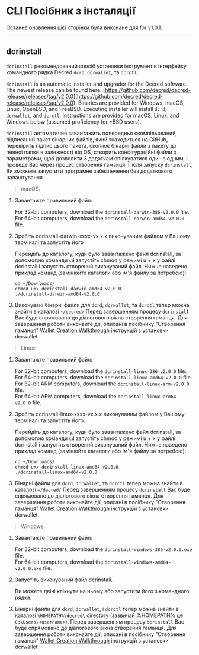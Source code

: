 # CLI Посібник з інсталяції  

Останнє оновлення цієї сторінки була виконане для for v1.0.1.

---

## dcrinstall 

`dcrinstall` рекомендований спосіб установки інструментів інтерфейсу командного рядка Decred `dcrd`, `dcrwallet`, та `dcrctl`.

`dcrinstall` is an automatic installer and upgrader for the Decred software. The newest release can be found here: [https://github.com/decred/decred-release/releases/tag/v2.0.0](https://github.com/decred/decred-release/releases/tag/v2.0.0). Binaries are provided for Windows, macOS, Linux, OpenBSD, and FreeBSD. Executing installer will install `dcrd`, `dcrwallet`, and `dcrctl`. Instructions are provided for macOS, Linux, and Windows below (assumed proficiency for *BSD users).

`dcrinstall` автоматично завантажить попередньо скомпільований, підписаний пакет бінарних файлів, який знаходиться на GitHub, перевірить підпис цього пакета, скопіює бінарні файли з пакету до певної папки в залежності від OS, створить конфігураційні файли з параметрами, щоб дозволити 3 додаткам спілкуватися один з одним, і проведе Вас через процес створення гаманця. Після запуску `dcrinstall`, Ви зможете запустити програмне забезпечення без додаткового налаштування.

> macOS:

1. Завантажте правильний файл:

    For 32-bit computers, download the `dcrinstall-darwin-386-v2.0.0` file. <br />
    For 64-bit computers, download the `dcrinstall-darwin-amd64-v2.0.0` file.

2. Зробіть dcrinstall-darwin-xxxx-vx.x.x виконуваним файлом у Вашому терміналі та запустіть його

    Перейдіть до каталогу, куди було завантажено файл dcrinstall, за допомогою команди `cd` запустіть chmod у режимі u + x у файлі dcrinstall і запустіть створений виконуваний файл. Нижче наведено приклад команд (замінюйте каталоги або ім'я файлу за потребою):
    
    `cd ~/Downloads/` <br />
    `chmod u+x dcrinstall-darwin-amd64-v2.0.0` <br />
    `./dcrinstall-darwin-amd64-v2.0.0`
    
3. Виконувані бінарні файли для `dcrd`, `dcrwallet`, та `dcrctl` тепер можна знайти в каталозі `~/decred/` Перед завершенням процесу `dcrinstall` Вас буде спрямовано до діалогового вікна створення гаманця. Для завершення роботи виконайте дії, описані в посібнику "Створення гаманця" [Wallet Creation Walkthrough](/getting-started/user-guides/dcrwallet-setup.md#wallet-creation-walkthrough) інструкцій з установки dcrwallet.

> Linux:

1. Завантажте правильний файл:

    For 32-bit computers, download the `dcrinstall-linux-386-v2.0.0` file. <br />
    For 64-bit computers, download the `dcrinstall-linux-amd64-v2.0.0` file. <br />
    For 32-bit ARM computers, download the `dcrinstall-linux-arm-v2.0.0` file. <br />
    For 64-bit ARM computers, download the `dcrinstall-linux-arm64-v2.0.0` file.

2. Зробіть dcrinstall-linux-xxxx-vx.x.x виконуваним файлом у Вашому терміналі та запустіть його:

    Перейдіть до каталогу, куди було завантажено файл dcrinstall, за допомогою команди `cd` запустіть chmod у режимі u + x у файлі dcrinstall і запустіть створений виконуваний файл. Нижче наведено приклад команд (замінюйте каталоги або ім'я файлу за потребою):
    
    `cd ~/Downloads/` <br />
    `chmod u+x dcrinstall-linux-amd64-v2.0.0` <br />
    `./dcrinstall-linux-amd64-v2.0.0`
    
3. Бінарні файли для `dcrd`, `dcrwallet`, та `dcrctl` тепер можна знайти в каталозі `~/decred/` Перед завершенням процесу `dcrinstall` Вас буде спрямовано до діалогового вікна створення гаманця. Для завершення роботи виконайте дії, описані в посібнику "Створення гаманця" [Wallet Creation Walkthrough](/getting-started/user-guides/dcrwallet-setup.md#wallet-creation-walkthrough) інструкцій з установки dcrwallet.

> Windows:

1. Завантажте правильний файл:

    For 32-bit computers, download the `dcrinstall-windows-386-v2.0.0.exe` file. <br />
    For 64-bit computers, download the `dcrinstall-windows-amd64-v2.0.0.exe` file. <br />

2.  Запустіть виконуваний файл dcrinstall.

    Ви можете двічі клікнути на ньому або запустити його з командного рядка. 
    
3. Бінарні файли для `dcrd`, `dcrwallet`, і `dcrctl` тепер можна знайти в каталозі `%HOMEPATH%\decred\` directory (зазвичай %HOMEPATH% це `C:\Users\<username>`). Перед завершенням процесу `dcrinstall` Вас буде спрямовано до діалогового вікна створення гаманця. Для завершення роботи виконайте дії, описані в посібнику "Створення гаманця" [Wallet Creation Walkthrough](/getting-started/user-guides/dcrwallet-setup.md#wallet-creation-walkthrough) інструкцій з установки dcrwallet.

